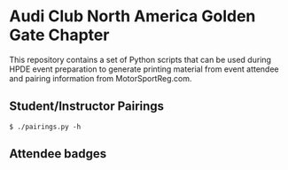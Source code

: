 # Audi Club North America Golden Gate Chapter

This repository contains a set of Python scripts that can be used during
HPDE event preparation to generate printing material from event attendee
and pairing information from MotorSportReg.com.

## Student/Instructor Pairings

```
$ ./pairings.py -h
```

## Attendee badges
